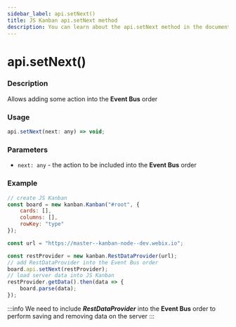 ```yaml
---
sidebar_label: api.setNext()
title: JS Kanban api.setNext method
description: You can learn about the api.setNext method in the documentation of the JavaScript Kanban library. Browse developer guides and API reference, try out code examples and live demos.
---
```


# api.setNext()

### Description

Allows adding some action into the **Event Bus** order

### Usage

```js
api.setNext(next: any) => void;
```

### Parameters

- `next: any` - the action to be included into the **Event Bus** order

### Example

```jsx {12}
// create JS Kanban
const board = new kanban.Kanban("#root", {
	cards: [],
	columns: [],
	rowKey: "type"
});

const url = "https://master--kanban-node--dev.webix.io";

const restProvider = new kanban.RestDataProvider(url);
// add RestDataProvider into the Event Bus order
board.api.setNext(restProvider);
// load server data into JS Kanban
restProvider.getData().then(data => {
	board.parse(data);
});
```

:::info
We need to include ***RestDataProvider*** into the **Event Bus** order to perform saving and removing data on the server
:::
